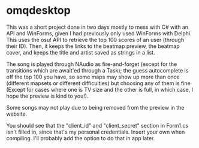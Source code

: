 # omqdesktop

This was a short project done in two days mostly to mess with C# with an API and WinForms, given I had previously only used WinForms with Delphi. This uses the osu! API to retrieve the top 100 scores of an user (through their ID). Then, it keeps the links to the beatmap preview, the beatmap cover, and keeps the title and artist saved as strings in a list. 

The song is played through NAudio as fire-and-forget (except for the transitions which are await'ed through a Task); the guess autocomplete is off the top 100 you have, so some maps may show up more than once (different mapsets or different difficulties) but choosing any of them is fine (Except for cases where one is TV size and the other is full, in which case, I hope the preview is kind to you!).

Some songs may not play due to being removed from the preview in the website.

You should see that the "client_id" and "client_secret" section in Form1.cs isn't filled in, since that's my personal credentials. Insert your own when compiling. I'll probably add the option to do that in app later.
